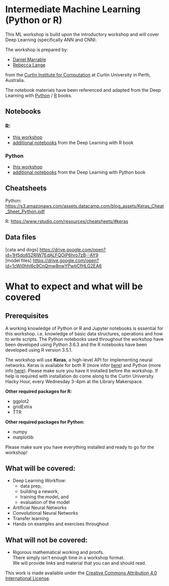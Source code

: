 # Intermediate Machine Learning (Python or R)

This ML workshop is build upon the introductory workshop and will cover Deep Learning (specifically ANN and CNN).

The workshop is prepared by:
- [Daniel Marrable](http://computation.curtin.edu.au/about/computational-specialists/curtin-business-school/)
- [Rebecca Lange](http://computation.curtin.edu.au/about/computational-specialists/humanities/)

from the [Curtin Institute for Computation](http://computation.curtin.edu.au) at Curtin University in Perth, Australia. 

The notebook materials have been referenced and adapted from the 
Deep Learning with [Python](https://www.manning.com/books/deep-learning-with-python) / [R](https://www.manning.com/books/deep-learning-with-r) books.

## Notebooks 
### R:
- [this workshop](https://github.com/CurtinIC/cic-ml-intermediate-workshop/tree/master/notebooks/R)
- [additional notebooks](https://github.com/jjallaire/deep-learning-with-r-notebooks) from the Deep Learning with R book 

### Python
- [this workshop](https://github.com/CurtinIC/cic-ml-intermediate-workshop/tree/master/notebooks/python) 
- [additional notebooks](https://github.com/fchollet/deep-learning-with-python-notebooks) from the Deep Learning with Python book 

## Cheatsheets

Python: https://s3.amazonaws.com/assets.datacamp.com/blog_assets/Keras_Cheat_Sheet_Python.pdf

R: https://www.rstudio.com/resources/cheatsheets/#keras

## Data files

[cata and dogs] https://drive.google.com/open?id=1H5do852RlW7EdALFQOiP6hro7zB--AY9    
[model files] https://drive.google.com/open?id=1cWi0hhl6c9CnQmw8nwYPwtiCfHLG2EA6    


# What to expect and what will be covered

## Prerequisites 
A working knowledge of Python or R and Jupyter notebooks is essential for this workshop. i.e. 
knowledge of basic data structures, operations and how to write scripts. 
The Python notebooks used throughout the workshop have been developed using Python 3.6.3 
and the R notebooks have been developed using R version 3.5.1.

The workshop will use **Keras**, a high-level API for implementing neural networks. 
Keras is available for both R (more infor [here](https://keras.rstudio.com/)) and Python (more info [here](https://keras.io/)).
Please make sure you have it installed before the workshop. If help is required with installation 
do come along to the Curtin University Hacky Hour, every Wednesday 3-4pm at the Library Makerspace.

**Other required packages for R:**

- ggplot2
- gridExtra
- TTR

**Other required packages for Python:**

- numpy
- matplotlib

Please make sure you have everything installed and ready to go for the workshop!

## What will be covered:
- Deep Learning Workflow:
   - data prep,
   - building a nework,
   - training the model, and
   - evaluation of the model
- Artificial Neural Networks
- Convolutional Neural Networks
- Transfer learning
- Hands on examples and exercises throughout

## What will not be covered:
- Rigorous mathematical working and proofs.   
There simply isn't enough time in a workshop format.  
We will provide links and material that you can and should read.

 

This work is made available under the [Creative Commons Attribution 4.0 International License](http://creativecommons.org/licenses/by/4.0/).
